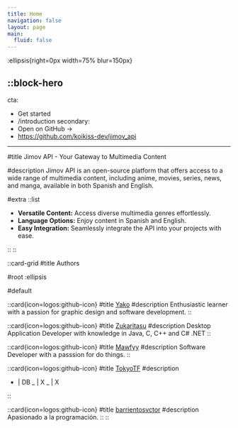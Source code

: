 ```yaml
---
title: Home
navigation: false
layout: page
main:
  fluid: false
---
```


:ellipsis{right=0px width=75% blur=150px}

::block-hero
---
cta:
  - Get started
  - /introduction
secondary:
  - Open on GitHub →
  - https://github.com/koikiss-dev/jimov_api

---

#title
Jimov API - Your Gateway to Multimedia Content

#description
Jimov API is an open-source platform that offers access to a wide range of multimedia content, including anime, movies, series, news, and manga, available in both Spanish and English.

#extra
::list

- **Versatile Content:** Access diverse multimedia genres effortlessly.
- **Language Options:** Enjoy content in Spanish and English.
- **Easy Integration:** Seamlessly integrate the API into your projects with ease.

::
::

::card-grid
#title
Authors

#root
:ellipsis

#default

::card{icon=logos:github-icon}
#title
[Yako](https://github.com/koikiss-dev)
#description
Enthusiastic learner with a passion for graphic design and software development.
::

::card{icon=logos:github-icon}
#title
[Zukaritasu](https://github.com/Zukaritasu)
#description
Desktop Application Developer with knowledge in Java, C, C++ and C# .NET
::

::card{icon=logos:github-icon}
#title
[Mawfyy](https://github.com/Mawfyy)
#description
Software Developer with a passsion for do things.
::

::card{icon=logos:github-icon}
#title
[TokyoTF](https://github.com/TokyoTF)
#description

- | DB _ | X _ | X

::

::card{icon=logos:github-icon}
#title
[barrientosvctor](https://github.com/barrientosvctor)
#description
Apasionado a la programación.
::
::
